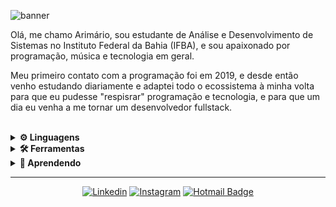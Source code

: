 ![banner](https://user-images.githubusercontent.com/64603070/102695401-eb025380-4205-11eb-9c85-37b6fe162f75.gif)

Olá, me chamo Arimário, sou estudante de Análise e Desenvolvimento de Sistemas no Instituto Federal da Bahia (IFBA), e sou apaixonado por programação, música e tecnologia em geral.

Meu primeiro contato com a programação foi em 2019, e desde então venho estudando diariamente e adaptei todo o ecossistema à minha volta para que eu pudesse "respisrar" programação e tecnologia, e para que um dia eu venha a me tornar um desenvolvedor fullstack.

<br>
<details>
<summary>
  <strong>⚙ Linguagens</strong>
</summary>
<br>

![HTML5](https://img.shields.io/badge/-HTML5-000000?style=flat&logo=html5)
![CSS3](https://img.shields.io/badge/-CSS3-000000?style=flat&logo=css3)
![JavaScript](https://img.shields.io/badge/-JavaScript-000000?style=flat&logo=javascript)
![PHP](https://img.shields.io/badge/-PHP-000000?style=flat&logo=PHP)
![SQL](https://img.shields.io/badge/-MYSQL-000000?style=flat&logo=MySQL)

</details>

<details>
<summary>
  <strong>🛠 Ferramentas</strong>
</summary>
<br>

![Git](https://img.shields.io/badge/-Git-000000?style=flat&logo=git)
![GitHub](https://img.shields.io/badge/-GitHub-000000?style=flat&logo=GitHub)
![MongoDB](https://img.shields.io/badge/-MongoDB-000000?style=flat&logo=mongodb)
![Figma](https://img.shields.io/badge/-Figma-000000?style=flat&logo=Figma)
![PHPMyAdmin](https://img.shields.io/badge/-phpMyAdmin-000000?style=flat&logo=phpMyAdmin)

</details>

<details>
<summary>
<strong>📝 Aprendendo</strong>
</summary>
<br>

![MySQL](https://img.shields.io/badge/-Ionic-000000?style=flat&logo=ionic)
![MySQL](https://img.shields.io/badge/-Angular-000000?style=flat&logo=angular)
![MySQL](https://img.shields.io/badge/-Typescript-000000?style=flat&logo=typescript)
![MySQL](https://img.shields.io/badge/-NodeJS-000000?style=flat&logo=node.js)

</details>

<hr/>
<div align="center">

[![Linkedin](https://img.shields.io/badge/-LinkedIn-blue?style=flat&logo=Linkedin&logoColor=white)](https://www.linkedin.com/in/arimario-jesus/)
[![Instagram](https://img.shields.io/badge/-Instagram-c13584?style=flat&labelColor=c13584&logo=instagram&logoColor=white)](https://www.instagram.com/codeeveryday)
[![Hotmail Badge](https://img.shields.io/badge/-Hotmail-0072C6?style=flat&logo=Microsoft-Outlook&link=mailto:arimario.jesus@hotmail.com)](mailto:arimario.jesus@hotmail.com)

</div>
